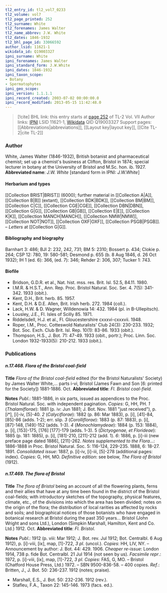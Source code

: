 ```yaml
---
tl2_entry_id: tl2_vol7_0233
tl2_volume: vol7
tl2_page_printed: 252
tl2_surname: White
tl2_forenames: James Walter
tl2_name_abbrev: J.W. White
tl2_dates: 1846-1932
tl2_bhl_page_id: 33066592
author_lsid: 11621-1
wikidata_id: Q19003327
ipni_surname: White
ipni_forenames: James Walter
ipni_standard_form: J.W.White
ipni_dates: 1846-1932
ipni_taxon_scope: 
- Botany
- Spermatophytes
ipni_geo_scope: 
ipni_version: 1.1.1.1
ipni_record_created: 2003-07-02 00:00:00.0
ipni_record_modified: 2013-05-15 11:42:48.0
---
```


> [!cite] BHL link: this entry starts at [page 252](https://www.biodiversitylibrary.org/page/33066592) of TL-2 Vol. VII
> Author links: [IPNI](https://www.ipni.org/a/11621-1) LSID 11621-1, [Wikidata](https://www.wikidata.org/wiki/Q19003327) QID Q19003327
> Support pages: [[Abbreviations|abbreviations]], [[Layout key|layout key]], [[Cite TL-2|cite TL-2]]

### Author

White, James Walter (1846-1932), British botanist and pharmaceutical chemist; set up a chemist's business at Clifton, Bristol in 1874; special lecturer in botany at the University of Bristol and M.Sc. hon. ib. 1927. 
**Abbreviated name**: *J.W. White* \[standard form in IPNI: *J.W.White*\]

#### Herbarium and types

[[Collection BRIST|BRIST]] (6000); further material in [[Collection A|A]], [[Collection B|B]] (extant), [[Collection BDK|BDK]], [[Collection BM|BM]], [[Collection C|C]], [[Collection CGE|CGE]], [[Collection DBN|DBN]], [[Collection G|G]], [[Collection GB|GB]], [[Collection E|E]], [[Collection K|K]], [[Collection MANCH|MANCH]], [[Collection NMW|NMW]], [[Collection NOT|NOT]], [[Collection OXF|OXF]], [[Collection PSGB|PSGB]]. – *Letters* at [[Collection G|G]].

#### Bibliography and biography

Barnhart 3: 486; BJI 2: 232, 242, 731; BM 5: 2310; Bossert p. 434; Clokie p. 264; CSP 12: 780, 19: 580-581; Desmond p. 655 (b. 8 Aug 1846, d. 26 Oct 1932); IH 1 (ed. 6): 366, (ed. 7): 346; Rehder 2: 306, 307; Tucker 1: 743.

#### Biofile

- Bridson, G.D.R. et al., Nat. hist. mss. res. Brit. Isl. 52.5, 84.11. 1980.
- I.M.R. & H.S.T., Ann. Rep. Proc. Bristol Natural. Soc. Ser. 4. 7(5): 341-342. 1933 (obit.).
- Kent, D.H., Brit. herb. 85. 1957.
- Kent, D.H. & D.E. Allen, Brit. Irish herb. 272. 1984 (coll.).
- Lack, H.W. & D. Wagner, Willdenowia 14: 432. 1984 (pl. in B-Ullepitsch).
- Lousley, J.E., Fl. Isles of Scilly 85. 1971.
- Riddelsdell, H.J. et al., Fl. Gloucestershire cxxxvi-cxxxvii. 1948.
- Roper, I.M., Proc. Cotteswold Naturalists' Club 24(3): 230-233. 1932; Bot. Soc. Exch. Club Brit. Isl. Rep. 10(1): 83-86. 1933 (obit.).
- Thompson, H.S., J. Bot. 71: 47-49. 1933 (obit., portr.); Proc. Linn. Soc. London 1932-1933(5): 210-212. 1933 (obit.).

### Publications

##### n.17.468. Flora of the Bristol coal-field

**Title**
*Flora of the Bristol coal-field* edited (for the Bristol Naturalists' Society) by James Walter White,... parts i-vi, Bristol (James Fawn and Son \[6: printed for the Society\]) 1881-1886. Oct.
**Abbreviated title**: *Fl. Bristol coal-field*.

**Notes**
*Publ*.: 1881-1886, in six parts, issued as appendices to the Proc. Bristol Natural. Soc. with independent pagination. *Copies*: G, HH, PH.
*1* (*Thalamiflorae*): 1881 (p. iv: Jun 1881; J. Bot. Nov. 1881 "just received"), p. \[i\*\], \[i\]-iv, \[5\]-40.
*2* (*Calyciflorae*): 1882 (p. 86: Mar 1883), p. \[i\], \[41\]-84, \[85\]-86 (adds. 1-2); err. slip.
*3* (*Corolliflorae*): 1883 (p. 87: 1883), p. \[i\], \[87\]-148, \[149\]-152 (adds. 1-3).
*4* (*Monochlamydeae*): 1884 (p. 153: 1884), p. \[i\], \[153\]-175, \[176\] \[177\]-179 (adds. 1-3).
5 (*Dictyogenae, et Florideae*): 1885 (p. 181: 1885), p. \[i\], \[181\]-210, \[211\]-212 (add. 1).
*6*: 1886, p. \[i\]-iii (new preface page dated 1886\], \[211\]-262.
*Notes supplemented to the Flora*...: 1886-1888 in Proc. Bristol Natural. Soc. 5: 116-124, 229-235. 1888, 6: 18-27. 1891.
*Consolidated issue*: 1887, p. \[i\]-iv, \[i\]-iii, \[5\]-278 (additional pages: index). *Copies*: G, HH, MO.
*Definitive edition*: see below, *The Flora of Bristol* (1912).

##### n.17.469. The flora of Bristol

**Title**
*The flora of Bristol* being an account of all the flowering plants, ferns and their allies that have at any time been found in the district of the Bristol coal-fields; with introductory sketches of the topography, physical features, climate, etc., of the divisions into which the area has been divided; notes on the origin of the flora; the distribution of local rarities as affected by rocks and soils; and biographical notices of those botanists who have engaged in botanical research at Bristol during the past 350 years... Bristol (John Wright and sons Ltd.), London (Simpkin Marshall, Hamilton, Kent and Co. Ltd.) 1912. Oct.
**Abbreviated title**: *Fl. Bristol*.

**Notes**
*Publ*.: 1912 (p. viii: Mar 1912; J. Bot. rev. Jul 1912; Bot. Centralbl. 6 Aug 1912), p. \[i\]-viii, \[ix\], map, \[1\]-722, *3 pl*. (uncol.). *Copies*: HH, LIV, NY. – Announcement by author: J. Bot. 44: 429. 1906.
*Cheaper re-issue*: London 1914, 738 p. fide Bot. Centralbl. 21 Jul 1914 (not seen by us).
*Facsimile repr*.: 1972, p. \[i\]-viii, \[ix\], map, \[1\]-722, *3 pl. Copies*: FAS, G, MO. – Bristol (Chatford House Press, Ltd.) 1972. – SBN 9500-836-58. – 400 copies.
*Ref*.: Britten, J., J. Bot. 50: 236-237. 1912 (notes; praise).
- Marshall, E.S., J. Bot. 50: 232-236. 1912 (rev.).
- Stafleu, F.A., Taxon 22: 145-146. 1973 (facs. ed.).

